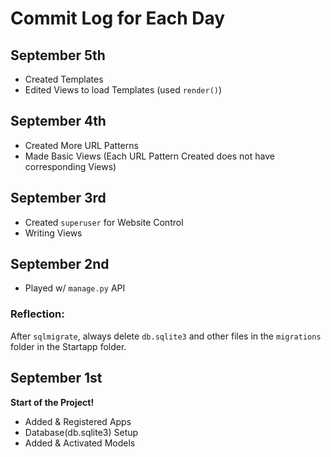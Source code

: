 # Commit Log for Each Day

## September 5th
* Created Templates
* Edited Views to load Templates (used `render()`)

## September 4th
* Created More URL Patterns
* Made Basic Views (Each URL Pattern Created does not have corresponding Views)

## September 3rd
* Created `superuser` for Website Control
* Writing Views

## September 2nd
* Played w/ `manage.py` API

### Reflection:
After `sqlmigrate`, always delete `db.sqlite3` and other files in the `migrations` folder in the Startapp folder.

## September 1st
**Start of the Project!** 
* Added & Registered Apps
* Database(db.sqlite3) Setup
* Added & Activated Models

